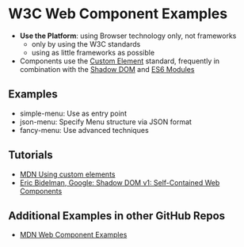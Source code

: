 # W3C Web Component Examples
- **Use the Platform**: using Browser technology only, not frameworks
    - only by using the W3C standards
    - using as little frameworks as possible
- Components use the [Custom Element](https://developer.mozilla.org/en-US/docs/Web/Web_Components/Using_custom_elements) standard, frequently in combination with the [Shadow DOM](https://developer.mozilla.org/en-US/docs/Web/Web_Components/Using_shadow_DOM) and [ES6 Modules](https://developer.mozilla.org/en-US/docs/Web/JavaScript/Reference/Statements/import)    

## Examples
- simple-menu: Use as entry point
- json-menu: Specify Menu structure via JSON format
- fancy-menu: Use advanced techniques

## Tutorials
- [MDN Using custom elements](https://developer.mozilla.org/en-US/docs/Web/Web_Components/Using_custom_elements)
- [Eric Bidelman, Google: Shadow DOM v1: Self-Contained Web Components](https://developers.google.com/web/fundamentals/web-components/shadowdom)

## Additional Examples in other GitHub Repos
- [MDN Web Component Examples](https://github.com/mdn/web-components-examples)




